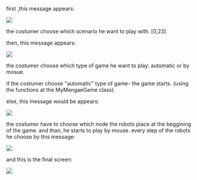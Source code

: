 first ,this message appears:

![](https://scontent.fsdv3-1.fna.fbcdn.net/v/t1.0-9/82229225_2742047189196303_1055998467991666688_n.jpg?_nc_cat=102&_nc_ohc=oON0rJ5zSyYAX_P3Qlm&_nc_ht=scontent.fsdv3-1.fna&oh=da40ad88c7d7adaf803b2603d928c86f&oe=5E92F73B)

the costumer choose which scenario he want to play with. [0,23]

then, this message appears:

![](https://scontent.fsdv3-1.fna.fbcdn.net/v/t1.0-9/83191049_2742047192529636_6234762186879664128_n.jpg?_nc_cat=110&_nc_ohc=S5zvMGWkEpsAX-ZSqdk&_nc_ht=scontent.fsdv3-1.fna&oh=8c65dbfcc88097002552ab37e996da6d&oe=5E973DE1)

the costumer choose which type of game he want to play: automatic or by mosue.

if the costumer choose "automatic" type of game- the game starts.  (using the functions at the MyMangaeGame class).

else, this message would be appears:

![](https://scontent.fsdv3-1.fna.fbcdn.net/v/t1.0-9/82128309_2742047185862970_4425296596833402880_n.jpg?_nc_cat=102&_nc_ohc=UDf5h4QGLrEAX91Kc6J&_nc_ht=scontent.fsdv3-1.fna&oh=0cbcd4cc48d0b9e8c8f5b5c74774b36f&oe=5ED4A27E) 

the costumer have to choose which node the robots place at the beggining of the game.
and than, he starts to play by mouse.
every step of the robots he choose by this message:

![](https://scontent.fsdv3-1.fna.fbcdn.net/v/t1.0-9/82024788_2742063555861333_5134363648357040128_n.jpg?_nc_cat=108&_nc_ohc=Wnap3uulSl0AX_QSXco&_nc_ht=scontent.fsdv3-1.fna&oh=92de9bd8079776927d29c91800a226f3&oe=5ED57D9C)

and this is the final screen:

![](https://scontent.fsdv3-1.fna.fbcdn.net/v/t1.0-9/82643907_2741991509201871_1537314721047248896_n.jpg?_nc_cat=104&_nc_ohc=XxtWDaN5EH0AX9-zfvH&_nc_ht=scontent.fsdv3-1.fna&oh=3bdd22d3b3e961a2d26f60072479c061&oe=5EA0E831)

